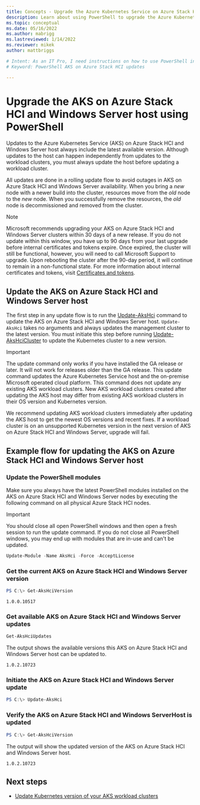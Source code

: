 ```yaml
---
title: Concepts - Upgrade the Azure Kubernetes Service on Azure Stack HCI and Windows Server host using PowerShell
description: Learn about using PowerShell to upgrade the Azure Kubernetes Service on Azure Stack HCI host.
ms.topic: conceptual
ms.date: 05/16/2022
ms.author: mabrigg 
ms.lastreviewed: 1/14/2022
ms.reviewer: mikek
author: mattbriggs

# Intent: As an IT Pro, I need instructions on how to use PowerShell in order to upgrade my AKS on Azure Stack HCI host.
# Keyword: PowerShell AKS on Azure Stack HCI updates

---
```


# Upgrade the AKS on Azure Stack HCI and Windows Server host using PowerShell

Updates to the Azure Kubernetes Service (AKS) on Azure Stack HCI and Windows Server host always include the latest available version. Although updates to the host can happen independently from updates to the workload clusters, you must always update the host before updating a workload cluster.

All updates are done in a rolling update flow to avoid outages in AKS on Azure Stack HCI and Windows Server availability. When you bring a _new_ node with a newer build into the cluster, resources move from the _old_ node to the _new_ node. When you successfully remove the resources, the _old_ node is decommissioned and removed from the cluster.

> [!Note]  
> Microsoft recommends upgrading your AKS on Azure Stack HCI and Windows Server clusters within 30 days of a new release. If you do not update within this window, you have up to 90 days from your last upgrade before internal certificates and tokens expire. Once expired, the cluster will still be functional, however, you will need to call Microsoft Support to upgrade. Upon rebooting the cluster after the 90-day period, it will continue to remain in a non-functional state. For more information about internal certificates and tokens, visit  [Certificates and tokens](certificates-and-tokens.md).

## Update the AKS on Azure Stack HCI and Windows Server host

The first step in any update flow is to run the [Update-AksHci](./reference/ps/update-akshci.md) command to update the AKS on Azure Stack HCI and Windows Server host. `Update-AksHci` takes no arguments and always updates the management cluster to the latest version. You must initiate this step before running [Update-AksHciCluster](./reference/ps/update-akshcicluster.md) to update the Kubernetes cluster to a new version.

> [!Important]
> The update command only works if you have installed the GA release or later. It will not work for releases older than the GA release. This update command updates the Azure Kubernetes Service host and the on-premise Microsoft operated cloud platform. This command does not update any existing AKS workload clusters. New AKS workload clusters created after updating the AKS host may differ from existing AKS workload clusters in their OS version and Kubernetes version.

We recommend updating AKS workload clusters immediately after updating the AKS host to get the newest OS versions and recent fixes. If a workload cluster is on an unsupported Kubernetes version in the next version of AKS on Azure Stack HCI and Windows Server, upgrade will fail.

## Example flow for updating the AKS on Azure Stack HCI and Windows Server host

### Update the PowerShell modules

Make sure you always have the latest PowerShell modules installed on the AKS on Azure Stack HCI and Windows Server nodes by executing the following command on all physical Azure Stack HCI nodes. 

> [!Important]
> You should close all open PowerShell windows and then open a fresh session to run the update command. If you do not close all PowerShell windows, you may end up with modules that are in-use and can't be updated.

```powershell
Update-Module -Name AksHci -Force -AcceptLicense
```

### Get the current AKS on Azure Stack HCI and Windows Server version

```powershell
PS C:\> Get-AksHciVersion                    
```

```output
1.0.0.10517
```

### Get available AKS on Azure Stack HCI and Windows Server updates

```powershell
Get-AksHciUpdates
```

The output shows the available versions this AKS on Azure Stack HCI and Windows Server host can be updated to.

```output
1.0.2.10723
```

### Initiate the AKS on Azure Stack HCI and Windows Server update

```powershell
PS C:\> Update-AksHci
```

### Verify the AKS on Azure Stack HCI and Windows ServerHost is updated

```powershell
PS C:\> Get-AksHciVersion
```

The output will show the updated version of the AKS on Azure Stack HCI and Windows Server host.

```output
1.0.2.10723
```

## Next steps

- [Update Kubernetes version of your AKS workload clusters](upgrade.md)



<!-- LINKS - external -->


<!-- LINKS - internal -->
